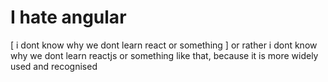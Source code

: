 # I hate angular 
[ i dont know why we dont learn react or something ]
or rather i dont know why we dont learn reactjs or something like that, because it is more widely used and recognised
